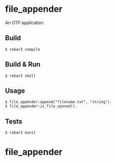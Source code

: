 file_appender
=====

An OTP application

Build
-----

    $ rebar3 compile

Build & Run
-----

    $ rebar3 shell

Usage
-----

    $ file_appender:append("filename.txt", "string").
    $ file_appender:is_file_opened().

Tests
-----

    $ rebar3 eunit
# file_appender
